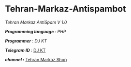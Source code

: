 # Tehran-Markaz-Antispambot
*Tehran Markaz AntiSpam  V 1.0*

***Programming language*** : _PHP_

***Programmer*** : _DJ KT_


***Telegram ID*** : [DJ KT](http://telegram.me/dj_kt110)

***channel :*** [Tehran Markaz Shop](https://telegram.me/tehranmarkazshop)

